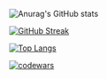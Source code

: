![Anurag's GitHub stats](https://github-readme-stats.vercel.app/api?username=Dimmetrodon&count_private=true&show_icons=true&theme=material-palenight)

[![GitHub Streak](http://github-readme-streak-stats.herokuapp.com?user=Dimmetrodon&theme=material-palenight)](https://git.io/streak-stats)

[![Top Langs](https://github-readme-stats.vercel.app/api/top-langs/?username=Dimmetrodon&theme=material-palenight)](https://github.com/anuraghazra/github-readme-stats)

[![codewars](https://www.codewars.com/users/The_Luppa/badges/large)](https://www.codewars.com/users/The_Luppa)   

